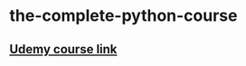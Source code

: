 # the-complete-python-course
## [Udemy course link](https://www.udemy.com/the-complete-python-course/)
